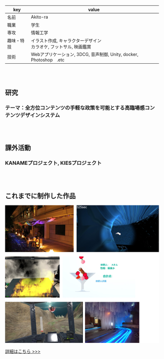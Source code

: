 
|key|value|
|----|----|
|名前|Akito-ra|
|職業|学生|
|専攻|情報工学|
|趣味・特技|イラスト作成, キャラクターデザイン<br>カラオケ, フットサル, 映画鑑賞|
|技術|Webアプリケーション, 3DCG, 音声制御, Unity, docker, Photoshop　.etc|

<br><br>
## 研究
### テーマ：全方位コンテンツの手軽な政策を可能とする高臨場感コンテンツデザインシステム
<br><br>

## 課外活動
### KANAMEプロジェクト, KIESプロジェクト
<br><br>

## これまでに制作した作品
<img src="https://github.com/Akito-ra/markdown_sheet/blob/main/img/overView_img.jpg">

<br>
 
 [詳細はこちら >>>](https://github.com/Akito-ra/markdown_sheet)

<!--
**Akito-ra/Akito-ra** is a ✨ _special_ ✨ repository because its `README.md` (this file) appears on your GitHub profile.

Here are some ideas to get you started:

- 🔭 I’m currently working on ...
- 🌱 I’m currently learning ...
- 👯 I’m looking to collaborate on ...
- 🤔 I’m looking for help with ...
- 💬 Ask me about ...
- 📫 How to reach me: ...
- 😄 Pronouns: ...
- ⚡ Fun fact: ...
-->
